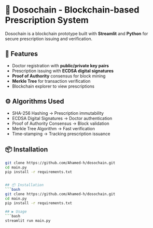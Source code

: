 
# 🏥 Dosochain - Blockchain-based Prescription System

Dosochain is a blockchain prototype built with **Streamlit** and **Python** for secure prescription issuing and verification.

## 🚀 Features
- Doctor registration with **public/private key pairs**
- Prescription issuing with **ECDSA digital signatures**
- **Proof of Authority** consensus for block mining
- **Merkle Tree** for transaction verification
- Blockchain explorer to view prescriptions

## ⚙️ Algorithms Used
- SHA-256 Hashing → Prescription immutability  
- ECDSA Digital Signatures → Doctor authentication  
- Proof of Authority Consensus → Block validation  
- Merkle Tree Algorithm → Fast verification  
- Time-stamping → Tracking prescription issuance  

## 📦 Installation
```bash
git clone https://github.com/Ahamed-h/dosochain.git
cd main.py
pip install -r requirements.txt


## 📦 Installation
```bash
git clone https://github.com/Ahamed-h/dosochain.git
cd main.py
pip install -r requirements.txt 

## ▶️ Usage
```bash
streamlit run main.py
